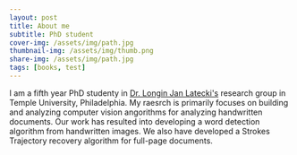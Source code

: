 ```yaml
---
layout: post
title: About me
subtitle: PhD student
cover-img: /assets/img/path.jpg
thumbnail-img: /assets/img/thumb.png
share-img: /assets/img/path.jpg
tags: [books, test]
---
```


I am a fifth year PhD studenty in [Dr. Longin Jan Latecki's](https://cis.temple.edu/~latecki/) research group in Temple University, Philadelphia. My raesrch is primarily focuses on building and analyzing computer vision angorithms for analyzing handwritten documents. Our work has resulted into developing a word detection algorithm from handwritten images. We also have developed a Strokes Trajectory recovery algorithm for full-page documents. 
